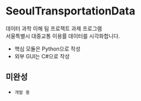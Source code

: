 # SeoulTransportationData
  데이터 과학 이해 팀 프로젝트 과제 프로그램  
  서울특별시 대중교통 이용률 데이터를 시각화합니다.
  
  - 핵심 모듈은 Python으로 작성
  - 외부 GUI는 C#으로 작성
  
## 미완성
* ```개발 중```
